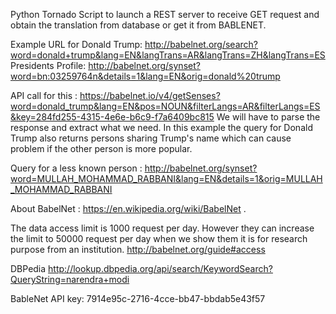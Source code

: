 Python Tornado Script to launch a REST server to receive GET request and obtain the translation from database or get it from BABLENET.


Example URL for Donald Trump: 
http://babelnet.org/search?word=donald+trump&lang=EN&langTrans=AR&langTrans=ZH&langTrans=ES 
Presidents Profile: http://babelnet.org/synset?word=bn:03259764n&details=1&lang=EN&orig=donald%20trump  

API call for this : https://babelnet.io/v4/getSenses?word=donald_trump&lang=EN&pos=NOUN&filterLangs=AR&filterLangs=ES&key=284fd255-4315-4e6e-b6c9-f7a6409bc815 
We will have to parse the response and extract what we need.
In this example the query for Donald Trump also returns persons sharing Trump's name which can cause problem if the other person is more popular. 

Query for a less known person : http://babelnet.org/synset?word=MULLAH_MOHAMMAD_RABBANI&lang=EN&details=1&orig=MULLAH_MOHAMMAD_RABBANI  

About BabelNet : https://en.wikipedia.org/wiki/BabelNet  .

The data access limit is 1000 request per day. However they can increase the limit to 50000 request per day when we show them it is for research purpose from an institution.
http://babelnet.org/guide#access 


DBPedia
http://lookup.dbpedia.org/api/search/KeywordSearch?QueryString=narendra+modi

BableNet
API key: 7914e95c-2716-4cce-bb47-bbdab5e43f57
